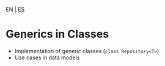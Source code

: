 <!-- MULTILANGUAJE MENU START -->
EN | [ES](https://lckpig.gitbook.io/es-practical-dev-handbook/typescript/generic-types/generics-classes)
<!-- MULTILANGUAJE MENU END -->

# Generics in Classes

- Implementation of generic classes (`class Repository<T>`)
- Use cases in data models 
